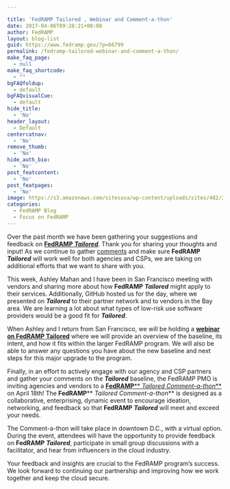 ```yaml
---

title: 'FedRAMP Tailored , Webinar and Comment-a-thon'
date: 2017-04-06T09:28:21+00:00
author: FedRAMP
layout: blog-list
guid: https://www.fedramp.gov/?p=66799
permalink: /fedramp-tailored-webinar-and-comment-a-thon/
make_faq_page:
  - null
make_faq_shortcode:
  - ""
bgFAQfoldup:
  - default
bgFAQvisualCue:
  - default
hide_title:
  - 'No'
header_layout:
  - Default
centercatnav:
  - 'No'
remove_thumb:
  - 'No'
hide_auth_bio:
  - 'No'
post_featcontent:
  - 'No'
post_featpages:
  - 'No'
image: https://s3.amazonaws.com/sitesusa/wp-content/uploads/sites/482/2017/04/FedRAMP-web-banner_04062017_V2_Blog-banner-2.png
categories:
  - FedRAMP Blog
  - Focus on FedRAMP
---
```

Over the past month we have been gathering your suggestions and feedback on [**FedRAMP** **_Tailored_**](https://www.fedramp.gov/launching-a-fedramp-tailored-baseline/). Thank you for sharing your thoughts and input! As we continue to gather [comments](https://tailored.fedramp.gov/) and make sure **FedRAMP** **_Tailored_** will work well for both agencies and CSPs, we are taking on additional efforts that we want to share with you. 

This week, Ashley Mahan and I have been in San Francisco meeting with vendors and sharing more about how **FedRAMP** **_Tailored_** might apply to their services. Additionally, GitHub hosted us for the day, where we presented on **_Tailored_** to their partner network and to vendors in the Bay area. We are learning a lot about what types of low-risk use software providers would be a good fit for **_Tailored_**.

When Ashley and I return from San Francisco, we will be holding a [**webinar on FedRAMP Tailored**](https://www.digitalgov.gov/event/fedramp-tailored-an-introduction-to-the-new-security-baseline-2/) where we will provide an overview of the baseline, its intent, and how it fits within the larger FedRAMP program. We will also be able to answer any questions you have about the new baseline and next steps for this major upgrade to the program. 

Finally, in an effort to actively engage with our agency and CSP partners and gather your comments on the **_Tailored_** baseline, the FedRAMP PMO is inviting agencies and vendors to a [**FedRAMP**** _Tailored Comment-a-thon_**](https://www.eventbrite.com/e/fedramp-tailored-comment-a-thon-registration-33436786328) on April 18th! The **FedRAMP**** _Tailored Comment-a-thon_** is designed as a collaborative, enterprising, dynamic event to encourage ideation, networking, and feedback so that **FedRAMP** **_Tailored_** will meet and exceed your needs.

The Comment-a-thon will take place in downtown D.C., with a virtual option. During the event, attendees will have the opportunity to provide feedback on **FedRAMP** **_Tailored_**, participate in small group discussions with a facilitator, and hear from influencers in the cloud industry.
  
Your feedback and insights are crucial to the FedRAMP program’s success. We look forward to continuing our partnership and improving how we work together and keep the cloud secure. 